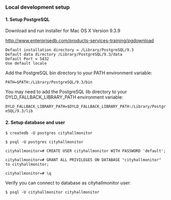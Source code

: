 ### Local development setup

#### 1.  Setup PostgreSQL

Download and run installer for Mac OS X Version 9.3.9

http://www.enterprisedb.com/products-services-training/pgdownload

    Default installation directory = /Library/PostgreSQL/9.3
    Default data directory /Library/PostgreSQL/9.3/data
    Default Port = 5432
    Use default locale
    
Add the PostgreSQL bin directory to your PATH environment variable:

`PATH=$PATH:/Library/PostgreSQL/9.3/bin`

You may need to add the PostgreSQL lib directory to your DYLD_FALLBACK_LIBRARY_PATH environment variable:

`DYLD_FALLBACK_LIBRARY_PATH=$DYLD_FALLBACK_LIBRARY_PATH:/Library/PostgreSQL/9.3/lib`

#### 2.  Setup database and user
        
```
$ createdb -U postgres cityhallmonitor

$ psql -U postgres cityhallmonitor

cityhallmonitor=# CREATE USER cityhallmonitor WITH PASSWORD 'default';

cityhallmonitor=# GRANT ALL PRIVILEGES ON DATABASE "cityhallmonitor" to cityhallmonitor;

cityhallmonitor=# \q
```

Verify you can connect to database as cityhallmonitor user:

```
$ psql -U cityhallmonitor cityhallmonitor
```
